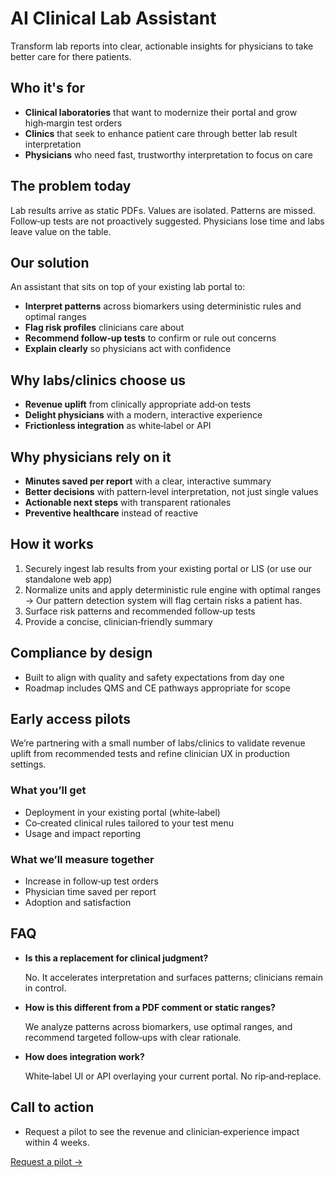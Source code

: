 # AI Clinical Lab Assistant

Transform lab reports into clear, actionable insights for physicians to take better care for there patients. 

## Who it's for

- **Clinical laboratories** that want to modernize their portal and grow high‑margin test orders
- **Clinics** that seek to enhance patient care through better lab result interpretation
- **Physicians** who need fast, trustworthy interpretation to focus on care

## The problem today

Lab results arrive as static PDFs. Values are isolated. Patterns are missed. Follow‑up tests are not proactively suggested. Physicians lose time and labs leave value on the table.

## Our solution

An assistant that sits on top of your existing lab portal to:

- **Interpret patterns** across biomarkers using deterministic rules and optimal ranges
- **Flag risk profiles** clinicians care about
- **Recommend follow‑up tests** to confirm or rule out concerns
- **Explain clearly** so physicians act with confidence

## Why labs/clinics choose us

- **Revenue uplift** from clinically appropriate add‑on tests
- **Delight physicians** with a modern, interactive experience
- **Frictionless integration** as white‑label or API

## Why physicians rely on it

- **Minutes saved per report** with a clear, interactive summary
- **Better decisions** with pattern‑level interpretation, not just single values
- **Actionable next steps** with transparent rationales
- **Preventive healthcare** instead of reactive

## How it works

1. Securely ingest lab results from your existing portal or LIS (or use our standalone web app)
2. Normalize units and apply deterministic rule engine with optimal ranges → Our pattern detection system will flag certain risks a patient has. 
3. Surface risk patterns and recommended follow‑up tests
4. Provide a concise, clinician‑friendly summary

## Compliance by design

- Built to align with quality and safety expectations from day one
- Roadmap includes QMS and CE pathways appropriate for scope

## Early access pilots

We’re partnering with a small number of labs/clinics to validate revenue uplift from recommended tests and refine clinician UX in production settings.

### What you’ll get

- Deployment in your existing portal (white‑label)
- Co‑created clinical rules tailored to your test menu
- Usage and impact reporting

### What we’ll measure together

- Increase in follow‑up test orders
- Physician time saved per report
- Adoption and satisfaction

## FAQ

- **Is this a replacement for clinical judgment?**
    
    No. It accelerates interpretation and surfaces patterns; clinicians remain in control.
    
- **How is this different from a PDF comment or static ranges?**
    
    We analyze patterns across biomarkers, use optimal ranges, and recommend targeted follow‑ups with clear rationale.
    
- **How does integration work?**
    
    White‑label UI or API overlaying your current portal. No rip‑and‑replace.
    

## Call to action

- Request a pilot to see the revenue and clinician‑experience impact within 4 weeks.

[Request a pilot →](mailto:yannick.lansink@live.nl)